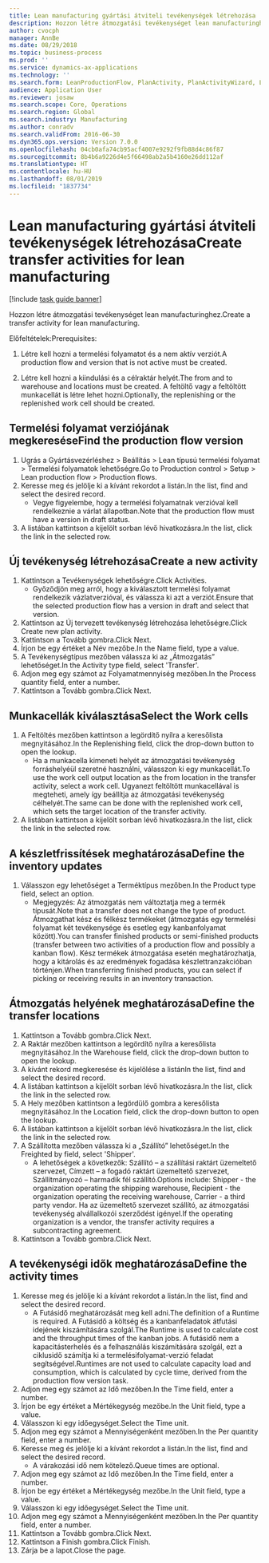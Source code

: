 ```yaml
---
title: Lean manufacturing gyártási átviteli tevékenységek létrehozása
description: Hozzon létre átmozgatási tevékenységet lean manufacturinghez.
author: cvocph
manager: AnnBe
ms.date: 08/29/2018
ms.topic: business-process
ms.prod: ''
ms.service: dynamics-ax-applications
ms.technology: ''
ms.search.form: LeanProductionFlow, PlanActivity, PlanActivityWizard, LeanWorkCellLookup, InventLocationIdLookup
audience: Application User
ms.reviewer: josaw
ms.search.scope: Core, Operations
ms.search.region: Global
ms.search.industry: Manufacturing
ms.author: conradv
ms.search.validFrom: 2016-06-30
ms.dyn365.ops.version: Version 7.0.0
ms.openlocfilehash: 04cb0afa74cb95acf4007e9292f9fb88d4c86f87
ms.sourcegitcommit: 8b4b6a9226d4e5f66498ab2a5b4160e26dd112af
ms.translationtype: HT
ms.contentlocale: hu-HU
ms.lasthandoff: 08/01/2019
ms.locfileid: "1837734"
---
```

# <a name="create-transfer-activities-for-lean-manufacturing"></a><span data-ttu-id="c144c-103">Lean manufacturing gyártási átviteli tevékenységek létrehozása</span><span class="sxs-lookup"><span data-stu-id="c144c-103">Create transfer activities for lean manufacturing</span></span>

[!include [task guide banner](../../includes/task-guide-banner.md)]

<span data-ttu-id="c144c-104">Hozzon létre átmozgatási tevékenységet lean manufacturinghez.</span><span class="sxs-lookup"><span data-stu-id="c144c-104">Create a transfer activity for lean manufacturing.</span></span> 

<span data-ttu-id="c144c-105">Előfeltételek:</span><span class="sxs-lookup"><span data-stu-id="c144c-105">Prerequisites:</span></span> 

1. <span data-ttu-id="c144c-106">Létre kell hozni a termelési folyamatot és a nem aktív verziót.</span><span class="sxs-lookup"><span data-stu-id="c144c-106">A production flow and version that is not active must be created.</span></span>

2. <span data-ttu-id="c144c-107">Létre kell hozni a kiindulási és a célraktár helyét.</span><span class="sxs-lookup"><span data-stu-id="c144c-107">The from and to warehouse and locations must be created.</span></span> <span data-ttu-id="c144c-108">A feltöltő vagy a feltöltött munkacellát is létre lehet hozni.</span><span class="sxs-lookup"><span data-stu-id="c144c-108">Optionally, the replenishing or the replenished work cell should be created.</span></span>


## <a name="find-the-production-flow-version"></a><span data-ttu-id="c144c-109">Termelési folyamat verziójának megkeresése</span><span class="sxs-lookup"><span data-stu-id="c144c-109">Find the production flow version</span></span>
1. <span data-ttu-id="c144c-110">Ugrás a Gyártásvezérléshez > Beállítás > Lean típusú termelési folyamat > Termelési folyamatok lehetőségre.</span><span class="sxs-lookup"><span data-stu-id="c144c-110">Go to Production control > Setup > Lean production flow > Production flows.</span></span>
2. <span data-ttu-id="c144c-111">Keresse meg és jelölje ki a kívánt rekordot a listán.</span><span class="sxs-lookup"><span data-stu-id="c144c-111">In the list, find and select the desired record.</span></span>
    * <span data-ttu-id="c144c-112">Vegye figyelembe, hogy a termelési folyamatnak verzióval kell rendelkeznie a várlat állapotban.</span><span class="sxs-lookup"><span data-stu-id="c144c-112">Note that the production flow must have a version in draft status.</span></span>  
3. <span data-ttu-id="c144c-113">A listában kattintson a kijelölt sorban lévő hivatkozásra.</span><span class="sxs-lookup"><span data-stu-id="c144c-113">In the list, click the link in the selected row.</span></span>

## <a name="create-a-new-activity"></a><span data-ttu-id="c144c-114">Új tevékenység létrehozása</span><span class="sxs-lookup"><span data-stu-id="c144c-114">Create a new activity</span></span>
1. <span data-ttu-id="c144c-115">Kattintson a Tevékenységek lehetőségre.</span><span class="sxs-lookup"><span data-stu-id="c144c-115">Click Activities.</span></span>
    * <span data-ttu-id="c144c-116">Győződjön meg arról, hogy a kiválasztott termelési folyamat rendelkezik vázlatverzióval, és válassza ki azt a verziót.</span><span class="sxs-lookup"><span data-stu-id="c144c-116">Ensure that the selected production flow has a version in draft and select that version.</span></span>  
2. <span data-ttu-id="c144c-117">Kattintson az Új tervezett tevékenység létrehozása lehetőségre.</span><span class="sxs-lookup"><span data-stu-id="c144c-117">Click Create new plan activity.</span></span>
3. <span data-ttu-id="c144c-118">Kattintson a Tovább gombra.</span><span class="sxs-lookup"><span data-stu-id="c144c-118">Click Next.</span></span>
4. <span data-ttu-id="c144c-119">Írjon be egy értéket a Név mezőbe.</span><span class="sxs-lookup"><span data-stu-id="c144c-119">In the Name field, type a value.</span></span>
5. <span data-ttu-id="c144c-120">A Tevékenységtípus mezőben válassza ki az „Átmozgatás” lehetőséget.</span><span class="sxs-lookup"><span data-stu-id="c144c-120">In the Activity type field, select 'Transfer'.</span></span>
6. <span data-ttu-id="c144c-121">Adjon meg egy számot az Folyamatmennyiség mezőben.</span><span class="sxs-lookup"><span data-stu-id="c144c-121">In the Process quantity field, enter a number.</span></span>
7. <span data-ttu-id="c144c-122">Kattintson a Tovább gombra.</span><span class="sxs-lookup"><span data-stu-id="c144c-122">Click Next.</span></span>

## <a name="select-the-work-cells"></a><span data-ttu-id="c144c-123">Munkacellák kiválasztása</span><span class="sxs-lookup"><span data-stu-id="c144c-123">Select the Work cells</span></span>
1. <span data-ttu-id="c144c-124">A Feltöltés mezőben kattintson a legördítő nyílra a keresőlista megnyitásához.</span><span class="sxs-lookup"><span data-stu-id="c144c-124">In the Replenishing field, click the drop-down button to open the lookup.</span></span>
    * <span data-ttu-id="c144c-125">Ha a munkacella kimeneti helyét az átmozgatási tevékenység forráshelyéül szeretné használni, válasszon ki egy munkacellát.</span><span class="sxs-lookup"><span data-stu-id="c144c-125">To use the work cell output location as the from location in the transfer activity, select a work cell.</span></span> <span data-ttu-id="c144c-126">Ugyanezt feltöltött munkacellával is megteheti, amely így beállítja az átmozgatási tevékenység célhelyét.</span><span class="sxs-lookup"><span data-stu-id="c144c-126">The same can be done with the replenished work cell, which sets the target location of the transfer activity.</span></span>  
2. <span data-ttu-id="c144c-127">A listában kattintson a kijelölt sorban lévő hivatkozásra.</span><span class="sxs-lookup"><span data-stu-id="c144c-127">In the list, click the link in the selected row.</span></span>

## <a name="define-the-inventory-updates"></a><span data-ttu-id="c144c-128">A készletfrissítések meghatározása</span><span class="sxs-lookup"><span data-stu-id="c144c-128">Define the inventory updates</span></span>
1. <span data-ttu-id="c144c-129">Válasszon egy lehetőséget a Terméktípus mezőben.</span><span class="sxs-lookup"><span data-stu-id="c144c-129">In the Product type field, select an option.</span></span>
    * <span data-ttu-id="c144c-130">Megjegyzés: Az átmozgatás nem változtatja meg a termék típusát.</span><span class="sxs-lookup"><span data-stu-id="c144c-130">Note that a transfer does not change the type of product.</span></span> <span data-ttu-id="c144c-131">Átmozgathat kész és félkész termékeket (átmozgatás egy termelési folyamat két tevékenysége és esetleg egy kanbanfolyamat között).</span><span class="sxs-lookup"><span data-stu-id="c144c-131">You can transfer finished products or semi-finished products (transfer between two activities of a production flow and possibly a kanban flow).</span></span>     <span data-ttu-id="c144c-132">Kész termékek átmozgatása esetén meghatározhatja, hogy a kitárolás és az eredmények fogadása készlettranzakcióban történjen.</span><span class="sxs-lookup"><span data-stu-id="c144c-132">When transferring finished products, you can select if picking or receiving results in an inventory transaction.</span></span>  

## <a name="define-the-transfer-locations"></a><span data-ttu-id="c144c-133">Átmozgatás helyének meghatározása</span><span class="sxs-lookup"><span data-stu-id="c144c-133">Define the transfer locations</span></span>
1. <span data-ttu-id="c144c-134">Kattintson a Tovább gombra.</span><span class="sxs-lookup"><span data-stu-id="c144c-134">Click Next.</span></span>
2. <span data-ttu-id="c144c-135">A Raktár mezőben kattintson a legördítő nyílra a keresőlista megnyitásához.</span><span class="sxs-lookup"><span data-stu-id="c144c-135">In the Warehouse field, click the drop-down button to open the lookup.</span></span>
3. <span data-ttu-id="c144c-136">A kívánt rekord megkeresése és kijelölése a listán</span><span class="sxs-lookup"><span data-stu-id="c144c-136">In the list, find and select the desired record.</span></span>
4. <span data-ttu-id="c144c-137">A listában kattintson a kijelölt sorban lévő hivatkozásra.</span><span class="sxs-lookup"><span data-stu-id="c144c-137">In the list, click the link in the selected row.</span></span>
5. <span data-ttu-id="c144c-138">A Hely mezőben kattintson a legördülő gombra a keresőlista megnyitásához.</span><span class="sxs-lookup"><span data-stu-id="c144c-138">In the Location field, click the drop-down button to open the lookup.</span></span>
6. <span data-ttu-id="c144c-139">A listában kattintson a kijelölt sorban lévő hivatkozásra.</span><span class="sxs-lookup"><span data-stu-id="c144c-139">In the list, click the link in the selected row.</span></span>
7. <span data-ttu-id="c144c-140">A Szállította mezőben válassza ki a „Szállító” lehetőséget.</span><span class="sxs-lookup"><span data-stu-id="c144c-140">In the Freighted by field, select 'Shipper'.</span></span>
    * <span data-ttu-id="c144c-141">A lehetőségek a következők: Szállító – a szállítási raktárt üzemeltető szervezet, Címzett – a fogadó raktárt üzemeltető szervezet, Szállítmányozó – harmadik fél szállító.</span><span class="sxs-lookup"><span data-stu-id="c144c-141">Options include: Shipper - the organization operating the shipping warehouse, Recipient -  the organization operating the receiving warehouse, Carrier - a third party vendor.</span></span> <span data-ttu-id="c144c-142">Ha az üzemeltető szervezet szállító, az átmozgatási tevékenység alvállalkozói szerződést igényel.</span><span class="sxs-lookup"><span data-stu-id="c144c-142">If the operating organization is a vendor, the transfer activity requires a subcontracting agreement.</span></span>  
8. <span data-ttu-id="c144c-143">Kattintson a Tovább gombra.</span><span class="sxs-lookup"><span data-stu-id="c144c-143">Click Next.</span></span>

## <a name="define-the-activity-times"></a><span data-ttu-id="c144c-144">A tevékenységi idők meghatározása</span><span class="sxs-lookup"><span data-stu-id="c144c-144">Define the activity times</span></span>
1. <span data-ttu-id="c144c-145">Keresse meg és jelölje ki a kívánt rekordot a listán.</span><span class="sxs-lookup"><span data-stu-id="c144c-145">In the list, find and select the desired record.</span></span>
    * <span data-ttu-id="c144c-146">A Futásidő meghatározását meg kell adni.</span><span class="sxs-lookup"><span data-stu-id="c144c-146">The definition of a Runtime is required.</span></span> <span data-ttu-id="c144c-147">A Futásidő a költség és a kanbanfeladatok átfutási idejének kiszámítására szolgál.</span><span class="sxs-lookup"><span data-stu-id="c144c-147">The Runtime is used to calculate cost and the throughput times of the kanban jobs.</span></span> <span data-ttu-id="c144c-148">A futásidő nem a kapacitásterhelés és a felhasználás kiszámítására szolgál, ezt a ciklusidő számítja ki a termelésifolyamat-verzió feladat segítségével.</span><span class="sxs-lookup"><span data-stu-id="c144c-148">Runtimes are not used to calculate capacity load and consumption, which is calculated by cycle time, derived from the production flow version task.</span></span>  
2. <span data-ttu-id="c144c-149">Adjon meg egy számot az Idő mezőben.</span><span class="sxs-lookup"><span data-stu-id="c144c-149">In the Time field, enter a number.</span></span>
3. <span data-ttu-id="c144c-150">Írjon be egy értéket a Mértékegység mezőbe.</span><span class="sxs-lookup"><span data-stu-id="c144c-150">In the Unit field, type a value.</span></span>
4. <span data-ttu-id="c144c-151">Válasszon ki egy időegységet.</span><span class="sxs-lookup"><span data-stu-id="c144c-151">Select the Time unit.</span></span>
5. <span data-ttu-id="c144c-152">Adjon meg egy számot a Mennyiségenként mezőben.</span><span class="sxs-lookup"><span data-stu-id="c144c-152">In the Per quantity field, enter a number.</span></span>
6. <span data-ttu-id="c144c-153">Keresse meg és jelölje ki a kívánt rekordot a listán.</span><span class="sxs-lookup"><span data-stu-id="c144c-153">In the list, find and select the desired record.</span></span>
    * <span data-ttu-id="c144c-154">A várakozási idő nem kötelező.</span><span class="sxs-lookup"><span data-stu-id="c144c-154">Queue times are optional.</span></span>  
7. <span data-ttu-id="c144c-155">Adjon meg egy számot az Idő mezőben.</span><span class="sxs-lookup"><span data-stu-id="c144c-155">In the Time field, enter a number.</span></span>
8. <span data-ttu-id="c144c-156">Írjon be egy értéket a Mértékegység mezőbe.</span><span class="sxs-lookup"><span data-stu-id="c144c-156">In the Unit field, type a value.</span></span>
9. <span data-ttu-id="c144c-157">Válasszon ki egy időegységet.</span><span class="sxs-lookup"><span data-stu-id="c144c-157">Select the Time unit.</span></span>
10. <span data-ttu-id="c144c-158">Adjon meg egy számot a Mennyiségenként mezőben.</span><span class="sxs-lookup"><span data-stu-id="c144c-158">In the Per quantity field, enter a number.</span></span>
11. <span data-ttu-id="c144c-159">Kattintson a Tovább gombra.</span><span class="sxs-lookup"><span data-stu-id="c144c-159">Click Next.</span></span>
12. <span data-ttu-id="c144c-160">Kattintson a Finish gombra.</span><span class="sxs-lookup"><span data-stu-id="c144c-160">Click Finish.</span></span>
13. <span data-ttu-id="c144c-161">Zárja be a lapot.</span><span class="sxs-lookup"><span data-stu-id="c144c-161">Close the page.</span></span>

